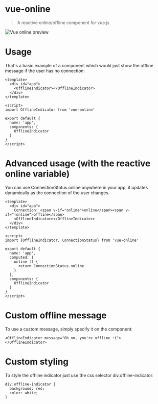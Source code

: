 # vue-online

> A reactive online/offline component for vue.js

![Vue online preview](https://raw.githubusercontent.com/Sopamo/vue-online/master/preview.gif)

# Usage
That's a basic example of a component which would just show the offline message if the user has no connection:

    <template>
      <div id="app">
        <OfflineIndicator></OfflineIndicator>
      </div>
    </template>

    <script>
    import OfflineIndicator from 'vue-online'

    export default {
      name: 'app',
      components: {
        OfflineIndicator
      }
    }
    </script>

# Advanced usage (with the reactive online variable)

You can use ConnectionStatus.online anywhere in your app, it updates dynamically as the connection of the user changes.

    <template>
      <div id="app">
        Connection: <span v-if="online">online</span><span v-if="!online">offline</span>
        <OfflineIndicator></OfflineIndicator>
      </div>
    </template>

    <script>
    import {OfflineIndicator, ConnectionStatus} from 'vue-online'

    export default {
      name: 'app',
      computed: {
        online () {
          return ConnectionStatus.online
        }
      },
      components: {
        OfflineIndicator
      }
    }
    </script>

# Custom offline message

To use a custom message, simply specify it on the component:

    <OfflineIndicator message="Oh no, you're offline :("></OfflineIndicator>


# Custom styling

To style the offline indicator just use the css selector div.offline-indicator:

    div.offline-indicator {
      background: red;
      color: white;
    }
    
